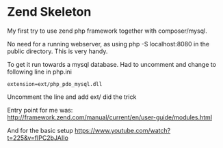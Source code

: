 # Zend Skeleton

My first try to use zend php framework together with composer/mysql.

No need for a running webserver, as using php -S localhost:8080 in the public directory.
This is very handy.

To get it run towards a mysql database. Had to uncomment and change to following line in php.ini

```
extension=ext/php_pdo_mysql.dll
```

Uncomment the line and add ext/ did the trick

Entry point for me was:
http://framework.zend.com/manual/current/en/user-guide/modules.html

And for the basic setup
https://www.youtube.com/watch?t=225&v=fIPC2bJAIIo

 